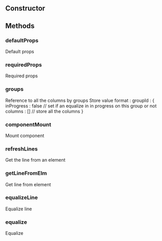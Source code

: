 ## Constructor






## Methods


### defaultProps

Default props


### requiredProps

Required props


### groups

Reference to all the columns by groups
Store value format :
groupId : {
		inProgress : false // set if an equalize in in progress on this group or not
		columns : [] // store all the columns
}


### componentMount

Mount component


### refreshLines

Get the line from an element


### getLineFromElm

Get line from element


### equalizeLine

Equalize line


### equalize

Equalize